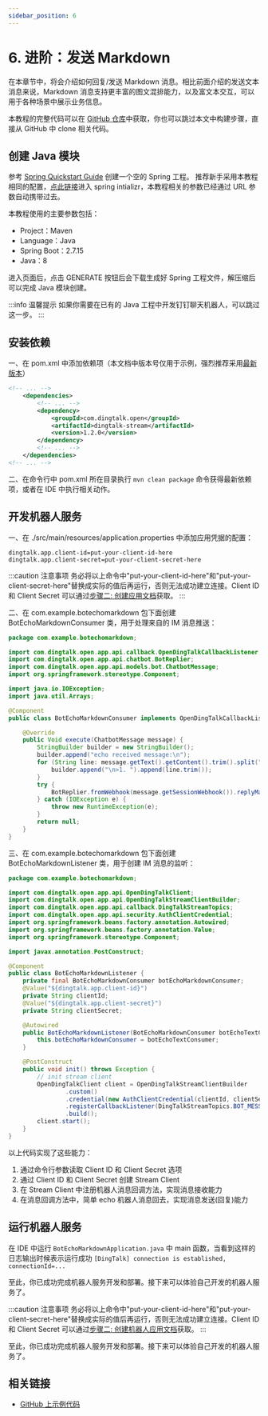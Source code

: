 ```yaml
---
sidebar_position: 6
---
```


# 6. 进阶：发送 Markdown

在本章节中，将会介绍如何回复/发送 Markdown 消息。相比前面介绍的发送文本消息来说，Markdown 消息支持更丰富的图文混排能力，以及富文本交互，可以用于各种场景中展示业务信息。

本教程的完整代码可以在 [GitHub 仓库](https://github.com/open-dingtalk/dingtalk-tutorial-java)中获取，你也可以跳过本文中构建步骤，直接从 GitHub 中 clone 相关代码。

## 创建 Java 模块

参考 [Spring Quickstart Guide](https://spring.io/quickstart) 创建一个空的 Spring 工程。
推荐新手采用本教程相同的配置，[点此链接](https://start.spring.io/#!type=maven-project&language=java&platformVersion=2.7.17&packaging=jar&jvmVersion=1.8&groupId=com.example&artifactId=bot-echo-text&name=bot-echo-text&description=Demo%20project%20for%20DingTalk&packageName=com.example.bot-echo-markdown)进入 spring intializr，本教程相关的参数已经通过 URL 参数自动携带过去。

本教程使用的主要参数包括：

* Project：Maven
* Language：Java
* Spring Boot：2.7.15
* Java：8

进入页面后，点击 GENERATE 按钮后会下载生成好 Spring 工程文件，解压缩后可以完成 Java 模块创建。

:::info 温馨提示
如果你需要在已有的 Java 工程中开发钉钉聊天机器人，可以跳过这一步。
:::

## 安装依赖

一、在 pom.xml 中添加依赖项（本文档中版本号仅用于示例，强烈推荐采用[最新版本](https://s01.oss.sonatype.org/?#nexus-search;quick~dingtalk-stream)）

```xml title="pom.xml" {4-8} showLineNumbers
<!-- ... -->
    <dependencies>
        <!-- ... -->
        <dependency>
			<groupId>com.dingtalk.open</groupId>
			<artifactId>dingtalk-stream</artifactId>
			<version>1.2.0</version>
		</dependency>
        <!-- ... -->
	</dependencies>
<!-- ... -->
```

二、在命令行中 pom.xml 所在目录执行 `mvn clean package` 命令获得最新依赖项，或者在 IDE 中执行相关动作。

## 开发机器人服务

一、在 ./src/main/resources/application.properties 中添加应用凭据的配置：
```text title="./src/main/resources/application.properties" showLineNumbers
dingtalk.app.client-id=put-your-client-id-here
dingtalk.app.client-secret=put-your-client-secret-here
```

:::caution 注意事项
务必将以上命令中"put-your-client-id-here"和"put-your-client-secret-here"替换成实际的值后再运行，否则无法成功建立连接。Client ID 和 Client Secret 可以通过[步骤二: 创建应用文档](create-bot)获取。
:::

二、在 com.example.botechomarkdown 包下面创建 BotEchoMarkdownConsumer 类，用于处理来自的 IM 消息推送：
```java title="BotEchoMarkdownConsumer.java" showLineNumbers
package com.example.botechomarkdown;

import com.dingtalk.open.app.api.callback.OpenDingTalkCallbackListener;
import com.dingtalk.open.app.api.chatbot.BotReplier;
import com.dingtalk.open.app.api.models.bot.ChatbotMessage;
import org.springframework.stereotype.Component;

import java.io.IOException;
import java.util.Arrays;

@Component
public class BotEchoMarkdownConsumer implements OpenDingTalkCallbackListener<ChatbotMessage, Void> {

    @Override
    public Void execute(ChatbotMessage message) {
        StringBuilder builder = new StringBuilder();
        builder.append("echo received message:\n");
        for (String line: message.getText().getContent().trim().split("\n")) {
            builder.append("\n>1. ").append(line.trim());
        }
        try {
            BotReplier.fromWebhook(message.getSessionWebhook()).replyMarkdown("dingtalk-tutorial-java", builder.toString(), Arrays.asList(message.getSenderStaffId()));
        } catch (IOException e) {
            throw new RuntimeException(e);
        }
        return null;
    }
}
```

三、在 com.example.botechomarkdown 包下面创建 BotEchoMarkdownListener 类，用于创建 IM 消息的监听：

```java title="BotEchoMarkdownListener.java" showLineNumbers
package com.example.botechomarkdown;

import com.dingtalk.open.app.api.OpenDingTalkClient;
import com.dingtalk.open.app.api.OpenDingTalkStreamClientBuilder;
import com.dingtalk.open.app.api.callback.DingTalkStreamTopics;
import com.dingtalk.open.app.api.security.AuthClientCredential;
import org.springframework.beans.factory.annotation.Autowired;
import org.springframework.beans.factory.annotation.Value;
import org.springframework.stereotype.Component;

import javax.annotation.PostConstruct;

@Component
public class BotEchoMarkdownListener {
    private final BotEchoMarkdownConsumer botEchoMarkdownConsumer;
    @Value("${dingtalk.app.client-id}")
    private String clientId;
    @Value("${dingtalk.app.client-secret}")
    private String clientSecret;

    @Autowired
    public BotEchoMarkdownListener(BotEchoMarkdownConsumer botEchoTextConsumer) {
        this.botEchoMarkdownConsumer = botEchoTextConsumer;
    }

    @PostConstruct
    public void init() throws Exception {
        // init stream client
        OpenDingTalkClient client = OpenDingTalkStreamClientBuilder
                .custom()
                .credential(new AuthClientCredential(clientId, clientSecret))
                .registerCallbackListener(DingTalkStreamTopics.BOT_MESSAGE_TOPIC, botEchoMarkdownConsumer)
                .build();
        client.start();
    }
}
```


以上代码实现了这些能力：
1. 通过命令行参数读取 Client ID 和 Client Secret 选项
2. 通过 Client ID 和 Client Secret 创建 Stream Client
3. 在 Stream Client 中注册机器人消息回调方法，实现消息接收能力
4. 在消息回调方法中，简单 echo 机器人消息回去，实现消息发送(回复)能力

## 运行机器人服务

在 IDE 中运行 `BotEchoMarkdownApplication.java` 中 main 函数，当看到这样的日志输出时候表示运行成功 `[DingTalk] connection is established, connectionId=...`

至此，你已成功完成机器人服务开发和部署。接下来可以体验自己开发的机器人服务了。

:::caution 注意事项
务必将以上命令中"put-your-client-id-here"和"put-your-client-secret-here"替换成实际的值后再运行，否则无法成功建立连接。Client ID 和 Client Secret 可以通过[步骤二: 创建机器人应用文档](create-bot)获取。
:::

至此，你已成功完成机器人服务开发和部署。接下来可以体验自己开发的机器人服务了。

## 相关链接

* [GitHub 上示例代码](https://github.com/open-dingtalk/dingtalk-tutorial-java)